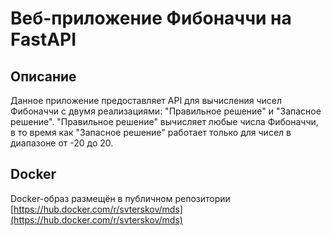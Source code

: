 # Веб-приложение Фибоначчи на FastAPI

## Описание
Данное приложение предоставляет API для вычисления чисел Фибоначчи с двумя реализациями: "Правильное решение" и "Запасное решение". "Правильное решение" вычисляет любые числа Фибоначчи, в то время как "Запасное решение" работает только для чисел в диапазоне от -20 до 20.

## Docker
Docker-образ размещён в публичном репозитории [https://hub.docker.com/r/svterskov/mds](https://hub.docker.com/r/svterskov/mds)

